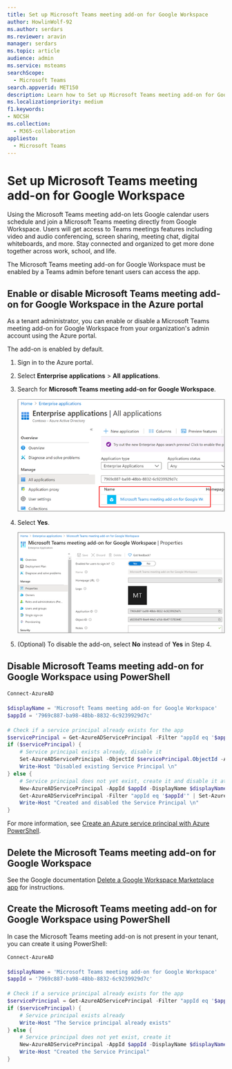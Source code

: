 ```yaml
---
title: Set up Microsoft Teams meeting add-on for Google Workspace
author: HowlinWolf-92
ms.author: serdars
ms.reviewer: aravin
manager: serdars
ms.topic: article
audience: admin
ms.service: msteams
searchScope:
  - Microsoft Teams
search.appverid: MET150
description: Learn how to Set up Microsoft Teams meeting add-on for Google Workspace.
ms.localizationpriority: medium
f1.keywords:
- NOCSH
ms.collection: 
  - M365-collaboration
appliesto: 
  - Microsoft Teams
---
```


# Set up Microsoft Teams meeting add-on for Google Workspace

Using the Microsoft Teams meeting add-on lets Google calendar users schedule and join a Microsoft Teams meeting directly from Google Workspace. Users will get access to Teams meetings features including video and audio conferencing, screen sharing, meeting chat, digital whiteboards, and more. Stay connected and organized to get more done together across work, school, and life.

The Microsoft Teams meeting add-on for Google Workspace must be enabled by a Teams admin before tenant users can access the app.

## Enable or disable Microsoft Teams meeting add-on for Google Workspace in the Azure portal

As a tenant administrator, you can enable or disable a Microsoft Teams meeting add-on for Google Workspace from your organization's admin account using the Azure portal.

The add-on is enabled by default.

1. Sign in to the Azure portal.

2. Select **Enterprise applications** > **All applications**.

3. Search for **Microsoft Teams meeting add-on for Google Workspace**.

   ![Azure portal showing all applications.](media/aad-add-google-workspace.png)

4. Select **Yes**.

   ![Azure portal showing the google workspace properties.](media/google-workspace-properties.png)

5. (Optional) To disable the add-on, select **No** instead of **Yes** in Step 4.

## Disable Microsoft Teams meeting add-on for Google Workspace using PowerShell

```powershell
Connect-AzureAD

$displayName = 'Microsoft Teams meeting add-on for Google Workspace'
$appId = '7969c887-ba98-48bb-8832-6c9239929d7c'

# Check if a service principal already exists for the app
$servicePrincipal = Get-AzureADServicePrincipal -Filter "appId eq '$appId'"
if ($servicePrincipal) {
    # Service principal exists already, disable it
    Set-AzureADServicePrincipal -ObjectId $servicePrincipal.ObjectId -AccountEnabled $false
    Write-Host "Disabled existing Service Principal \n"
} else {
    # Service principal does not yet exist, create it and disable it at the same time
    New-AzureADServicePrincipal -AppId $appId -DisplayName $displayName
    Get-AzureADServicePrincipal -Filter "appId eq '$appId'" | Set-AzureADServicePrincipal -AccountEnabled:$false
    Write-Host "Created and disabled the Service Principal \n"
}
```

For more information, see [Create an Azure service principal with Azure PowerShell](/powershell/azure/create-azure-service-principal-azureps?view=azps-5.0.0).

## Delete the Microsoft Teams meeting add-on for Google Workspace

See the Google documentation [Delete a Google Workspace Marketplace app](https://support.google.com/a/answer/6216211?hl=en) for instructions.

## Create the Microsoft Teams meeting add-on for Google Workspace using PowerShell

In case the Microsoft Teams meeting add-on is not present in your tenant, you can create it using PowerShell: 

```powershell
Connect-AzureAD

$displayName = 'Microsoft Teams meeting add-on for Google Workspace'
$appId = '7969c887-ba98-48bb-8832-6c9239929d7c'

# Check if a service principal already exists for the app
$servicePrincipal = Get-AzureADServicePrincipal -Filter "appId eq '$appId'"
if ($servicePrincipal) {
    # Service principal exists already
    Write-Host "The Service principal already exists"
} else {
    # Service principal does not yet exist, create it
    New-AzureADServicePrincipal -AppId $appId -DisplayName $displayName
    Write-Host "Created the Service Principal"
}
```
